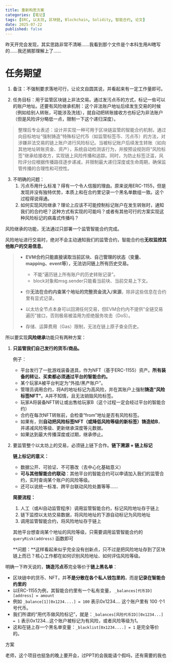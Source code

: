 ```yaml
---
title: 重新构思方案
categories: [笔记]
tags: [ERC, 以太坊, 区块链, Blockchain, Solidity, 智能合约, 论文]
date: 2025-07-22
published: false
---
```


昨天开完会发现，其实思路非常不清晰……我看到那个文件是个本科生用AI瞎写的……我还搁那理解上了……

<!--more-->

# 任务期望

1. 备注：不强制要求落地可行，让论文自圆其说，并看起来有一定工作量即可。

2. 任务目标：用于监管区块链上非法交易。通过发污点币的方式，标记一些可以的账户地址。还要有风险继承机制：这个非法账户地址后续发生交易的时候（例如给别人转账，可能涉及洗钱），就自动把转账接收方也标记为非法账户（但是风险评分略低一点，限制一下这个递归深度）。

> 整理后专业表述：设计并实现一种可用于区块链监管的智能合约机制，通过向目标地址“强制铸造”特殊标记代币（如监管标签币、污点币）的方法，对涉嫌非法交易的链上账户进行风险标记。当被标记账户后续发生转账（如向其他地址转账资金、资产），系统自动检测该行为，并按预设规则将“风险标签”继承给接收方，实现链上风险传播和追踪。同时，为防止标签泛滥，风险评分应根据传播路径逐步递减，并限制最大递归深度或生命周期，确保监管传播的合理性和可控性。

3. 不明确的问题：
    1. 污点币用什么标准？得有一个令人信服的理由。原来说用ERC-1155，但是发现并没有独特优势，本质上和在合约里记录一个黑名单数组一致。这个过程得说得通。
    2. 如何实现风险继承？理论上应该不可能控制标记账户在发生转账时，通知我们的合约吧？这种方式有实现的可能吗？或者有其他可行的方案实现这种风险标记的病毒式传播吗？




风险继承的功能，无法通过只部署一个监管智能合约完成。

风险地址进行交易时，绝对不会主动通知我们的监管合约，智能合约也**无权监控其他账户的交易信息**。

> - **EVM合约只能直接读取当前区块、自己管理的状态（变量、mapping、event等），无法访问链上所有历史交易。**
>     - 不能“遍历链上所有账户的历史转账记录”。
>     - block对象和msg.sender只能看当前块、当前交易上下文。
> - 你**无法在合约内查某个地址的完整资金流入/来源**，除非这些信息在合约里有显式记录。
>
> - 以太坊全节点本身可以回溯任何交易，但EVM合约内不提供“全链交易遍历”接口，否则极易被滥用为拒绝服务攻击（DoS）。
> - 存储、运算费用（Gas）限制，无法在链上原子查全历史。

所以要实现**风险继承**功能只有两种方案：

1. **只监管我们自己发行的货币/商品。**

    例子：

    - 平台发行了一批游戏装备道具，作为NFT（基于ERC-1155）资产。**所有装备的转让、买卖都必须通过平台的智能合约。**
    - 某个玩家A被平台判定为“外挂/黑产账户”。
    - 管理员调用合约，将A的地址标记为高风险，并在其账户上强制**铸造“风险标签NFT”**。A并不知情，且无法销毁风险标签。
    - 玩家A将装备NFT转让或出售给玩家B（这个过程一定会经过平台的智能合约）
    - 合约在每次NFT转账前，会检查“from”地址是否有风险标签。
    - 如果有，则**自动把风险标签NFT（或降低风险等级的新标签）铸造给B**，并递减风险等级、更新继承深度等元数据。
    - 如果达到最大传播深度或过期，继承停止。

2. 要监管整个以太坊上的交易，必须链上链下合作。**链下溯源 + 链上标记**

    **链上标记的意义：**

    - 数据公开、可验证、不可篡改（去中心化基础意义）
    - **可与其他智能合约联动**：其他平台的智能合约可以申请加入我们的监管合约，实时查询某个账户的风险等级。
    - 还可以说统一标准、跨平台联动风险处置等等……

    **简要流程：**

    1. 人工（或AI自动监管程序）调用监管智能合约，标记风险地址存于链上
    2. 链下监控以太坊交易数据，将风险地址的下游自动标记为风险地址
    3. 调用监管智能合约，将风险地址存于链上

    其他平台想查询某个地址的风险等级，只需要调用监管智能合约的 `queryRisk(address)` 函数即可

    **问题：**这样看起来似乎完全没有创新点，只不过是把风险地址存到了区块链上而已？核心工作都在如何识别风险地址、如何评估风险等级。

    

明确一下昨天说的，**铸造污点币**完全等价于**链上黑名单**：

- 区块链中的货币、NFT，并**不是分散在各个私人钱包里的**，而是**记录在智能合约里的**
- 以ERC-1155为例，其智能合约里有一个私有变量， `_balances[代币ID][address] = amount` 
- 例如 `_balance[1][0x1234....] = 100` 表示0x1234.... 这个账户里有 100 个1号代币。
- 我们所谓的“用代币做风险标记”，就是：`_balances[风险代币ID][0x1234...] = 1` 表示0x1234...这个账户被标记为有风险，或者风险等级为1。
- 这和在链上存一个黑名单变量：`_blacklist[0x1234....] = 1` 是完全等价的。



方案

老师，这个项目也挺急的晚上要开会，过PPT的会我能请个假吗，还有需要的我也	



